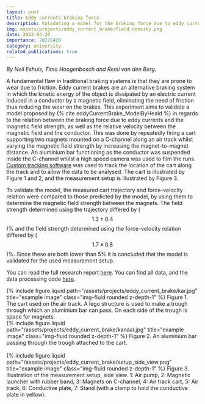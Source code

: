 ```yaml
---
layout: post
title: Eddy currents braking force
description: Validating a model for the braking force due to eddy currents.
img: assets/projects/eddy_current_brake/field_density.png
date: 2022-04-20
importance: 20220420
category: university
related_publications: true
---
```


*By Neil Eshuis, Timo Hoogenbosch and Remi van den Berg.*

A fundamental flaw in traditional braking systems is that they are prone to wear due to friction. Eddy current brakes are an alternative braking system in which the kinetic energy of the object is dissipated by an electric current induced in a conductor by a magnetic field, eliminating the need of friction thus reducing the wear on the brakes. This experiment aims to validate a model proposed by {% cite eddyCurrentBrake_ModelByHeald %} in regards to the relation between the braking force due to eddy currents and the magnetic field strength, as well as the relative velocity between the magnetic field and the conductor. This was done by repeatedly firing a cart supporting two magnets mounted on a C-channel along an air track whilst varying the magnetic field strength by increasing the magnet-to-magnet distance. An aluminium bar functioning as the conductor was suspended inside the C-channel whilst a high speed camera was used to film the runs. [Custom tracking software](/projects/personal/simple_motion_tracker) was used to track the location of the cart along the track and to allow the data to be analysed. The cart is illustrated by Figure 1 and 2, and the measurement setup is illustrated by Figure 3.

To validate the model, the measured cart trajectory and force-velocity relation were compared to those predicted by the model, by using them to determine the magnetic field strength between the magnets. The field strength determined using the trajectory differed by ($$ 1.3\pm0.4 $$ )% and the field strength determined using the force-velocity relation differed by ( $$ 1.7\pm0.8 $$ )%. Since these are both lower than 5% it is concluded that the model is validated for the used measurement setup.

You can read the full research report [here](/assets/projects/eddy_current_brake/report.pdf). You can find all data, and the data processing code [here](https://deepnote.com/@Eindproject-Inleidend-Practicum/Eindproject-4c837f89-d637-46c5-96f6-75f46b71cb05).

<div class="row justify-content-sm-center">
    <div class="col-sm-6">
        {% include figure.liquid path="/assets/projects/eddy_current_brake/kar.jpg" title="example image" class="img-fluid rounded z-depth-1" %}
        Figure 1. The cart used on the air track. A lego structure is used to make a trough through which an aluminium bar can pass. On each side of the trough is space for magnets.
    </div>
    <div class="col-sm-6">
        {% include figure.liquid path="/assets/projects/eddy_current_brake/kanaal.jpg" title="example image" class="img-fluid rounded z-depth-1" %}
        Figure 2. An aluminium bar passing through the trough attached to the cart.
    </div>
</div>
<br>
<div class="row justify-content-sm-center">
    <div class="col-sm-8">
        {% include figure.liquid path="/assets/projects/eddy_current_brake/setup_side_view.png" title="example image" class="img-fluid rounded z-depth-1" %}
        Figure 3. Illustration of the measurement setup, side view. 1: Air pump, 2: Magnetic launcher with rubber band, 3: Magnets on C-channel, 4: Air track cart, 5: Air track, 6: Conductive plate, 7: Stand (with a clamp to hold the conductive plate in yellow).
    </div>
</div>
<br>
